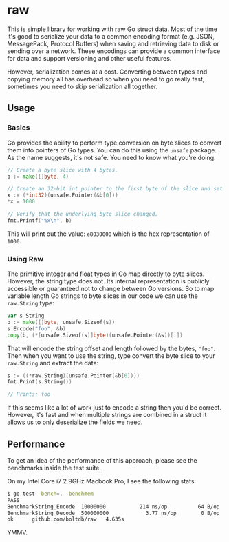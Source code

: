 raw
===

This is simple library for working with raw Go struct data. Most of the time
it's good to serialize your data to a common encoding format (e.g. JSON,
MessagePack, Protocol Buffers) when saving and retrieving data to disk or
sending over a network. These encodings can provide a common interface for data
and support versioning and other useful features.

However, serialization comes at a cost. Converting between types and copying
memory all has overhead so when you need to go really fast, sometimes you need
to skip serialization all together.


## Usage

### Basics

Go provides the ability to perform type conversion on byte slices to convert
them into pointers of Go types. You can do this using the `unsafe` package.
As the name suggests, it's not safe. You need to know what you're doing.

```go
// Create a byte slice with 4 bytes.
b := make([]byte, 4)

// Create an 32-bit int pointer to the first byte of the slice and set a value.
x := (*int32)(unsafe.Pointer(&b[0]))
*x = 1000

// Verify that the underlying byte slice changed.
fmt.Printf("%x\n", b)
```

This will print out the value: `e8030000` which is the hex representation of `1000`.


### Using Raw

The primitive integer and float types in Go map directly to byte slices. However,
the string type does not. Its internal representation is publicly accessible
or guaranteed not to change between Go versions. So to map variable length
Go strings to byte slices in our code we can use the `raw.String` type:

```go
var s String
b := make([]byte, unsafe.Sizeof(s))
s.Encode("foo", &b)
copy(b, (*[unsafe.Sizeof(s)]byte)(unsafe.Pointer(&s))[:])
```

That will encode the string offset and length followed by the bytes, `"foo"`.
Then when you want to use the string, type convert the byte slice to your
`raw.String` and extract the data:

```go
s := ((*raw.String)(unsafe.Pointer(&b[0])))
fmt.Print(s.String())

// Prints: foo
```

If this seems like a lot of work just to encode a string then you'd be correct.
However, it's fast and when multiple strings are combined in a struct it allows
us to only deserialize the fields we need.


## Performance

To get an idea of the performance of this approach, please see the benchmarks
inside the test suite.

On my Intel Core i7 2.9GHz Macbook Pro, I see the following stats:

```sh
$ go test -bench=. -benchmem
PASS
BenchmarkString_Encode	10000000	       214 ns/op	      64 B/op	       3 allocs/op
BenchmarkString_Decode	500000000	         3.77 ns/op	       0 B/op	       0 allocs/op
ok  	github.com/boltdb/raw	4.635s
```

YMMV.
